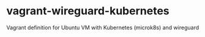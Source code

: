 # vagrant-wireguard-kubernetes
Vagrant definition for Ubuntu VM with Kubernetes (microk8s) and wireguard
